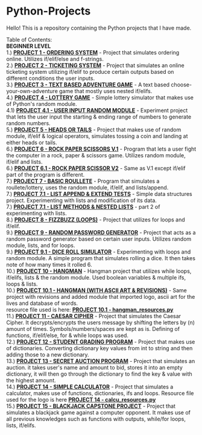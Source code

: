 # Python-Projects
Hello! This is a repository containing the Python projects that I have made.

Table of Contents:    
**BEGINNER LEVEL**    
1.) [**PROJECT 1 - ORDERING SYSTEM**](https://github.com/RDC4321/Python-Projects/blob/main/PROJ%201%20-%20ORDERING%20SYSTEM.py) - Project that simulates ordering online. Utilizes if/elif/else and f-strings.  
2.) [**PROJECT 2 - TICKETING SYSTEM**](https://github.com/RDC4321/Python-Projects/blob/main/PROJ%202%20-%20TICKETING%20SYSTEM.py) - Project that simulates an online ticketing system utilizing if/elif to produce certain outputs based on different conditions the user inputs.  
3.) [**PROJECT 3 - TEXT BASED ADVENTURE GAME**](https://github.com/RDC4321/Python-Projects/blob/main/PROJ%203%20-%20TEXT%20BASED%20ADVENTURE%20GAME.py) - A text based choose-your-own-adventure game that mostly uses nested if/elifs.  
4.) [**PROJECT 4 - LOTTERY GAME**](https://github.com/RDC4321/Python-Projects/blob/main/PROJ%204%20-%20LOTTERY%20GAME.py) - Simple lottery simulator that makes use of Python's random module.  
4.1) [**PROJECT 4.1 - USER INPUT RANDOM MODULE**](https://github.com/RDC4321/Python-Projects/blob/main/PROJ%204.1%20-%20RANDOM%20MODULE%20TESTS.py) - Experiment project that lets the user input the starting & ending range of numbers to generate random numbers.  
5.) [**PROJECT 5 - HEADS OR TAILS**](https://github.com/RDC4321/Python-Projects/blob/main/PROJ%205%20-%20HEADS%20OR%20TAILS.py) - Project that makes use of random module, if/elif & logical operators, simulates tossing a coin and landing at either heads or tails.  
6.) [**PROJECT 6 - ROCK PAPER SCISSORS V.1**](https://github.com/RDC4321/Python-Projects/blob/main/PROJ%206%20-%20ROCK%20PAPER%20SCISSORS%20V1(TEXT%20BASED).py) - Program that lets a user fight the computer in a rock, paper & scissors game. Utilizes random module, if/elif and lists.  
6.) [**PROJECT 6.1 - ROCK PAPER SCISSOR V2**](https://github.com/RDC4321/Python-Projects/blob/main/PROJ%206%20-%20ROCK%20PAPER%20SCISSORS%20V2(TEXT%20BASED).py) - Same as V.1 except if/elif part of the program is different.  
7.) [**PROJECT 7 - BASIC ROULLETE**](https://github.com/RDC4321/Python-Projects/blob/main/PROJ%207%20-%20BASIC%20ROULLETE.py) - Program that simulates a roullete/lottery, uses the random module, if/elif, and lists/append.  
7.) [**PROJECT 7.1 - LIST APPEND & EXTEND TESTS**](https://github.com/RDC4321/Python-Projects/blob/main/PROJ%207%20-%20LIST%20APPEND%20%26%20EXTEND%20TESTS.py) - Simple data structures project. Experimenting with lists and modification of its data.  
7.) [**PROJECT 7.1 - LIST METHODS & NESTED LISTS**](https://github.com/RDC4321/Python-Projects/blob/main/PROJ%207.1%20-%20LIST%20METHODS%20%26%20NESTED%20LISTS.py) - part 2 of experimenting with lists.  
8.) [**PROJECT 8 - FIZZBUZZ (LOOPS)**](https://github.com/RDC4321/Python-Projects/blob/main/PROJ%208%20-%20FIZZBUZZ%20GAME(LOOPS).py) - Project that utilizes for loops and if/elif.   
9.) [**PROJECT 9 - RANDOM PASSWORD GENERATOR**](https://github.com/RDC4321/Python-Projects/blob/main/PROJ%209%20-%20RANDOM%20PASSWORD%20GENERATOR.py) - Project that acts as a random password generator based on certain user inputs. Utilizes random module, lists, and for loops.  
9.) [**PROJECT 9.1 - DICE ROLL SIMULATOR**](https://github.com/RDC4321/Python-Projects/blob/main/PROJ%209.1%20-%20DICE%20ROLL%20SIMULATOR.py) - Experimenting with loops and random module. A simple program that simulates rolling a dice. It then takes note of how many times it rolled 6.  
10.) [**PROJECT 10 - HANGMAN**](https://github.com/RDC4321/Python-Projects/blob/main/PROJ%2010%20-%20HANGMAN%20GAME.py) - Hangman project that utilizes while loops, if/elifs, lists & the random module. Used boolean variables & multiple ifs, loops & lists.  
10.) [**PROJECT 10.1 - HANGMAN (WITH ASCII ART & REVISIONS)**](https://github.com/RDC4321/Python-Projects/blob/main/PROJ%2010.1%20-%20HANGMAN%20(WITH%20IMPORTED%20ASCII%20ART%20%26%20REVISIONS).py) - Same project with revisions and added module that imported logo, ascii art for the lives and database of words.  
resource file used is here: [**PROJECT 10.1 - hangman_resources.py**](https://github.com/RDC4321/Python-Projects/blob/main/PROJ%2010.1%20-%20hangman_resources.py)  
11.) [**PROJECT 11 - CAESAR CIPHER**](https://github.com/RDC4321/Python-Projects/blob/main/PROJ%2011%20-%20CAESAR%20CIPHER.py) - Project that simulates the Caesar Cipher. It decrypts/encrypts the users message by shifting the letters by (n) amount of times. Symbols/numbers/spaces are kept as is. Defining of functions, if/elif/else, for & while loops was used.  
12.) [**PROJECT 12 - STUDENT GRADING PROGRAM**](https://github.com/RDC4321/Python-Projects/blob/main/PROJ%2012%20-%20STUDENT%20GRADING%20PROGRAM.py) - Project that makes use of dictionaries. Converting dictionary key values from int to string and then adding those to a new dictionary.  
13.) [**PROJECT 13 - SECRET AUCTION PROGRAM**](https://github.com/RDC4321/Python-Projects/blob/main/PROJ%2013%20-%20AUCTION%20PROGRAM.py) - Project that simulates an auction. it takes user's name and amount to bid, stores it into an empty dictionary, it will then go through the dictionary to find the key & value with the highest amount.  
14.) [**PROJECT 14 - SIMPLE CALCULATOR**](https://github.com/RDC4321/Python-Projects/blob/main/PROJ%2014%20-%20CALCULATOR%20PROGRAM.py) - Project that simulates a calculator, makes use of functions, dictionaries, ifs and loops. Resource file used for the logo is here [**PROJECT 14 - calcu_resources.py**](https://github.com/RDC4321/Python-Projects/blob/main/PROJ%2014%20-%20calcu_resources.py)  
15.) [**PROJECT 15 - BLACKJACK CAPSTONE PROJECT**](https://github.com/RDC4321/Python-Projects/blob/main/PROJ%2015%20-%20BLACKJACK%20CAPSTONE%20PROJECT.py) - Project that simulates a blackjack game against a computer opponent. It makes use of all previous knowledges such as functions with outputs, while/for loops, lists, if/elifs.
